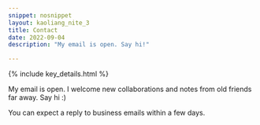 ```yaml
---
snippet: nosnippet
layout: kaoliang_nite_3
title: Contact
date: 2022-09-04
description: "My email is open. Say hi!"

---
```



{% include key_details.html %}

My email is open. I welcome new collaborations and notes from old friends far away. Say hi :)

You can expect a reply to business emails within a few days.

